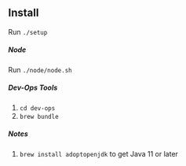## Install 
Run `./setup`

##### Node
Run `./node/node.sh`

##### Dev-Ops Tools
1. `cd dev-ops`
2. `brew bundle`

##### Notes

1. `brew install adoptopenjdk` to get Java 11 or later
